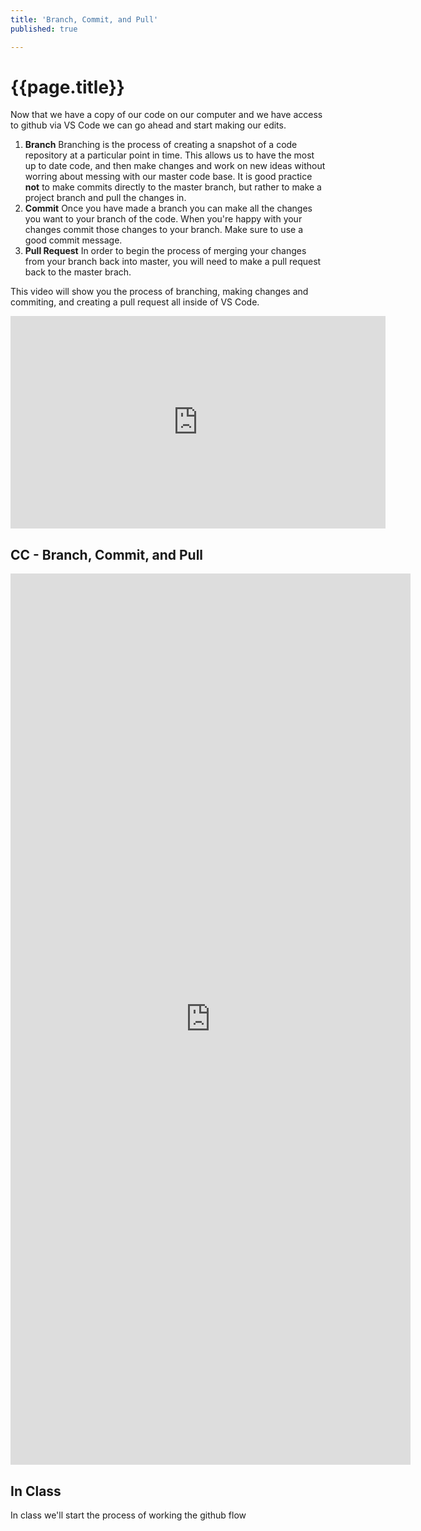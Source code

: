 ```yaml
---
title: 'Branch, Commit, and Pull'
published: true

---
```


# {{page.title}}

Now that we have a copy of our code on our computer and we have access to github via VS Code we can go ahead and start making our edits. 

1. **Branch** Branching is the process of creating a snapshot of a code repository at a particular point in time. This allows us to have the most up to date code, and then make changes and work on new ideas without worring about messing with our master code base. It is good practice **not** to make commits directly to the master branch, but rather to make a project branch and pull the changes in. 
2. **Commit** Once you have made a branch you can make all the changes you want to your branch of the code. When you're happy with your changes commit those changes to your branch. Make sure to use a good commit message.
3. **Pull Request** In order to begin the process of merging your changes from your branch back into master, you will need to make a pull request back to the master brach. 

This video will show you the process of branching, making changes and commiting, and creating a pull request all inside of VS Code.

<iframe width="600" height="340" src="https://www.youtube.com/embed/l1CmUOA9Dpg" frameborder="0" allow="accelerometer; autoplay; encrypted-media; gyroscope; picture-in-picture" allowfullscreen></iframe>

## CC - Branch, Commit, and Pull

<iframe src="https://docs.google.com/forms/d/e/1FAIpQLSeuzqlWvq3YOPAgzSueYyJqLKPPdgrVvE7Th09o1Q92VYBKig/viewform?embedded=true" width="640" height="1426" frameborder="0" marginheight="0" marginwidth="0">Loading...</iframe>

## In Class

In class we'll start the process of working the github flow